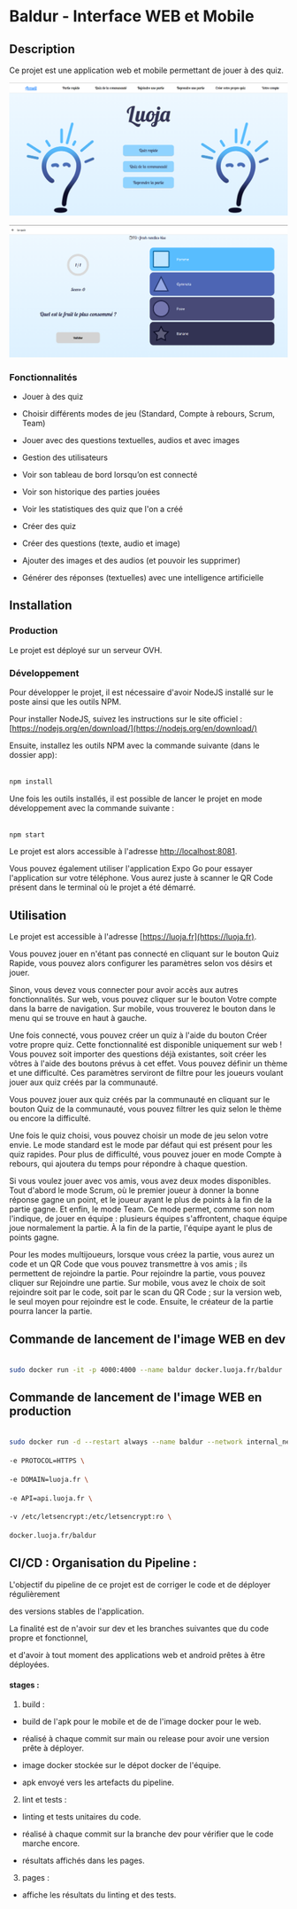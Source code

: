 # Baldur - Interface WEB et Mobile




## Description




Ce projet est une application web et mobile permettant de jouer à des quiz.




![Capture d'écran de la page d'accueil de l'application](assets-readme/ecran-principale.png "Capture d'écran de la page d'accueil de l'application")

![Capture d'écran de la page de jeu de l'application](assets-readme/ecran-game.png "Capture d'écran de la page du jeu de l'application")




### Fonctionnalités




- Jouer à des quiz

- Choisir différents modes de jeu (Standard, Compte à rebours, Scrum, Team)

- Jouer avec des questions textuelles, audios et avec images

- Gestion des utilisateurs

- Voir son tableau de bord lorsqu’on est connecté

- Voir son historique des parties jouées

- Voir les statistiques des quiz que l'on a créé

- Créer des quiz

- Créer des questions (texte, audio et image)

- Ajouter des images et des audios (et pouvoir les supprimer)

- Générer des réponses (textuelles) avec une intelligence artificielle




## Installation




### Production




Le projet est déployé sur un serveur OVH.




### Développement




Pour développer le projet, il est nécessaire d'avoir NodeJS installé sur le poste ainsi que les outils NPM.




Pour installer NodeJS, suivez les instructions sur le site officiel : [https://nodejs.org/en/download/](https://nodejs.org/en/download/)




Ensuite, installez les outils NPM avec la commande suivante (dans le dossier app):




```bash

npm install

```




Une fois les outils installés, il est possible de lancer le projet en mode développement avec la commande suivante :




```bash

npm start

```




Le projet est alors accessible à l'adresse [http://localhost:8081](http://localhost:8081).




Vous pouvez également utiliser l'application Expo Go pour essayer l'application sur votre téléphone. Vous aurez juste à scanner le QR Code présent dans le terminal où le projet a été démarré.




## Utilisation




Le projet est accessible à l'adresse [https://luoja.fr](https://luoja.fr).




Vous pouvez jouer en n'étant pas connecté en cliquant sur le bouton Quiz Rapide, vous pouvez alors configurer les paramètres selon vos désirs et jouer.




Sinon, vous devez vous connecter pour avoir accès aux autres fonctionnalités. Sur web, vous pouvez cliquer sur le bouton Votre compte dans la barre de navigation. Sur mobile, vous trouverez le bouton dans le menu qui se trouve en haut à gauche.




Une fois connecté, vous pouvez créer un quiz à l'aide du bouton Créer votre propre quiz. Cette fonctionnalité est disponible uniquement sur web ! Vous pouvez soit importer des questions déjà existantes, soit créer les vôtres à l'aide des boutons prévus à cet effet. Vous pouvez définir un thème et une difficulté. Ces paramètres serviront de filtre pour les joueurs voulant jouer aux quiz créés par la communauté.




Vous pouvez jouer aux quiz créés par la communauté en cliquant sur le bouton Quiz de la communauté, vous pouvez filtrer les quiz selon le thème ou encore la difficulté.




Une fois le quiz choisi, vous pouvez choisir un mode de jeu selon votre envie. Le mode standard est le mode par défaut qui est présent pour les quiz rapides. Pour plus de difficulté, vous pouvez jouer en mode Compte à rebours, qui ajoutera du temps pour répondre à chaque question.




Si vous voulez jouer avec vos amis, vous avez deux modes disponibles. Tout d'abord le mode Scrum, où le premier joueur à donner la bonne réponse gagne un point, et le joueur ayant le plus de points à la fin de la partie gagne. Et enfin, le mode Team. Ce mode permet, comme son nom l'indique, de jouer en équipe : plusieurs équipes s'affrontent, chaque équipe joue normalement la partie. À la fin de la partie, l'équipe ayant le plus de points gagne.




Pour les modes multijoueurs, lorsque vous créez la partie, vous aurez un code et un QR Code que vous pouvez transmettre à vos amis ; ils permettent de rejoindre la partie. Pour rejoindre la partie, vous pouvez cliquer sur Rejoindre une partie. Sur mobile, vous avez le choix de soit rejoindre soit par le code, soit par le scan du QR Code ; sur la version web, le seul moyen pour rejoindre est le code. Ensuite, le créateur de la partie pourra lancer la partie.





## Commande de lancement de l'image WEB en dev




```bash

sudo docker run -it -p 4000:4000 --name baldur docker.luoja.fr/baldur

```




## Commande de lancement de l'image WEB en production




```bash

sudo docker run -d --restart always --name baldur --network internal_network \

-e PROTOCOL=HTTPS \

-e DOMAIN=luoja.fr \

-e API=api.luoja.fr \

-v /etc/letsencrypt:/etc/letsencrypt:ro \

docker.luoja.fr/baldur

```




## CI/CD : Organisation du Pipeline :




L'objectif du pipeline de ce projet est de corriger le code et de déployer régulièrement

des versions stables de l'application.




La finalité est de n'avoir sur dev et les branches suivantes que du code propre et fonctionnel,

et d'avoir à tout moment des applications web et android prêtes à être déployées.




#### stages :

1. build :

 - build de l'apk pour le mobile et de de l'image docker pour le web.

 - réalisé à chaque commit sur main ou release pour avoir une version prête à déployer.

 - image docker stockée sur le dépot docker de l'équipe.

 - apk envoyé vers les artefacts du pipeline.




2. lint et tests :

 - linting et tests unitaires du code.

 - réalisé à chaque commit sur la branche dev pour vérifier que le code marche encore.

 - résultats affichés dans les pages.

3. pages :

 - affiche les résultats du linting et des tests.



